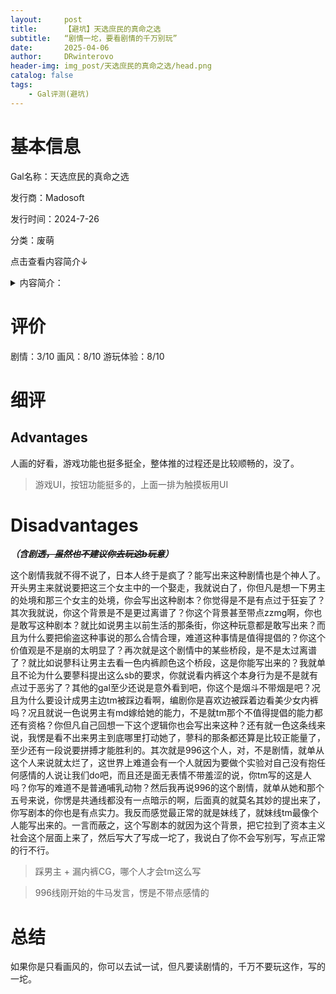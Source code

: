 ```yaml
---
layout:     post
title:      【避坑】天选庶民的真命之选
subtitle:   “剧情一坨，要看剧情的千万别玩”
date:       2025-04-06
author:     DRwinterovo
header-img: img_post/天选庶民的真命之选/head.png
catalog: false
tags:
    - Gal评测(避坑)
---
```


# 基本信息

Gal名称：天选庶民的真命之选

发行商：Madosoft

发行时间：2024-7-26

分类：废萌

点击查看内容简介↓

<details>
<summary>内容简介：</summary>
光与暗、发展与衰退、荣耀与没落——
资本主义为这个国家带来了扭曲的秩序与和平。
在这片特别区域里，极少数的精英阶级独占了财富、教育以及安全。

有一个男子打破了这里的规矩。
他叫做布波能凪。出生于贫民区的他，本该一辈子是失败者。
可是有一天，他得到了通往乐园的邀请函。

【天赐之礼】
无论任何境遇之下的年轻人都可以获得的，
入学精英子女专属的教育机构“樱元学园”的权利。但每年仅限一人。

顺利毕业就可以得到非凡的地位、名誉以及权利。
凪想要借此机会扭转人生，
而针对身份低微的外来者的负面感情和阴谋冲他席卷而来。
挡在他面前的，是学园的统治者、学生会的豪杰们——

暗中执掌全日本的华族现任家主，统治精英学园的天才会长一色奏命
执行警察厅的机密任务，掌握了合气道的诡计师蓼科伊舞
拥有着雄厚财力的绝代工程师夜刀空空瑠

凪和出身相同、自认是妹妹的灯莉一起，

在四面受敌的上流社会里
赌上生存与荣耀而日日拼搏。
</details>

# 评价
剧情：3/10 画风：8/10 游玩体验：8/10

# 细评
## Advantages
人画的好看，游戏功能也挺多挺全，整体推的过程还是比较顺畅的，没了。

[](img_post/天选庶民的真命之选/1.jpg)

> 游戏UI，按钮功能挺多的，上面一排为触摸板用UI



# Disadvantages
***（含剧透~~，虽然也不建议你去玩这b玩意~~）***

这个剧情我就不得不说了，日本人终于是疯了？能写出来这种剧情也是个神人了。开头男主来就说要把这三个女主中的一个娶走，我就说白了，你但凡是想一下男主的处境和那三个女主的处境，你会写出这种剧本？你觉得是不是有点过于狂妄了？其次我就说，你这个背景是不是更过离谱了？你这个背景甚至带点zzmg啊，你也是敢写这种剧本？就比如说男主以前生活的那条街，你这种玩意都是敢写出来？而且为什么要把偷盗这种事说的那么合情合理，难道这种事情是值得提倡的？你这个价值观是不是崩的太明显了？再次就是这个剧情中的某些桥段，是不是太过离谱了？就比如说蓼科让男主去看一色内裤颜色这个桥段，这是你能写出来的？我就单且不论为什么要蓼科提出这么sb的要求，你就说看内裤这个本身行为是不是就有点过于恶劣了？其他的gal至少还说是意外看到吧，你这个是烟斗不带烟是吧？况且为什么要设计成男主边tm被踩边看啊，编剧你是喜欢边被踩着边看美少女内裤吗？况且就说一色说男主有md嫁给她的能力，不是就tm那个不值得提倡的能力都还有资格？你但凡自己回想一下这个逻辑你也会写出来这种？还有就一色这条线来说，我愣是看不出来男主到底哪里打动她了，蓼科的那条都还算是比较正能量了，至少还有一段说要拼搏才能胜利的。其次就是996这个人，对，不是剧情，就单从这个人来说就太烂了，这世界上难道会有一个人就因为要做个实验对自己没有抱任何感情的人说让我们do吧，而且还是面无表情不带羞涩的说，你tm写的这是人吗？你写的难道不是普通哺乳动物？然后我再说996的这个剧情，就单从她和那个五号来说，你愣是共通线都没有一点暗示的啊，后面真的就莫名其妙的提出来了，你写剧本的你也是有点实力。我反而感觉最正常的就是妹线了，就妹线tm最像个人能写出来的。一言而蔽之，这个写剧本的就因为这个背景，把它拉到了资本主义社会这个层面上来了，然后写大了写成一坨了，我说白了你不会写别写，写点正常的行不行。

[](img_post/天选庶民的真命之选/2.jpg)
> 踩男主 + 漏内裤CG，哪个人才会tm这么写

[](img_post/天选庶民的真命之选/3.jpg)
> 996线刚开始的牛马发言，愣是不带点感情的

# 总结
如果你是只看画风的，你可以去试一试，但凡要读剧情的，千万不要玩这作，写的一坨。

